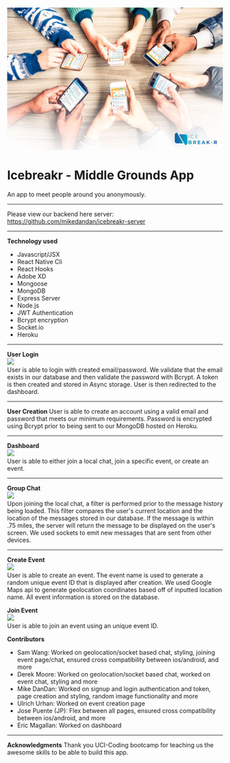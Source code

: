 ![logo](/img/logo.jpg)
# Icebreakr - Middle Grounds App
An app to meet people around you anonymously.

---

Please view our backend here server: https://github.com/mikedandan/icebreakr-server

---

**Technology used**

* Javascript/JSX
* React Native Cli
* React Hooks
* Adobe XD
* Mongoose
* MongoDB
* Express Server
* Node.js
* JWT Authentication
* Bcrypt encryption
* Socket.io
* Heroku

---

**User Login**<br>
<img src="/img/login.gif" width="300"><br>
User is able to login with created email/password.  We validate that the email exists in our database and then validate the password with Bcrypt.  A token is then created and stored in Async storage.  User is then redirected to the dashboard.

---

**User Creation**
User is able to create an account using a valid email and password that meets our minimum requirements.  Password is encrypted using Bcrypt prior to being sent to our MongoDB hosted on Heroku.

---

**Dashboard**
<br>
<img src="/img/dashboard.gif" width="300"><br>
User is able to either join a local chat, join a specific event, or create an event.

---

**Group Chat**
<br>
<img src="/img/groupchat.gif" width="300"><br>
Upon joining the local chat, a filter is performed prior to the message history being loaded.  This filter compares the user's current location and the location of the messages stored in our database.  If the message is within .75 miles, the server will return the message to be displayed on the user's screen.  We used sockets to emit new messages that are sent from other devices.

---

**Create Event**
<br>
<img src="/img/createevent.gif" width="300"><br>
User is able to create an event.  The event name is used to generate a random unique event ID that is displayed after creation.  We used Google Maps api to generate geolocation coordinates based off of inputted location name.  All event information is stored on the database.

**Join Event**
<br>
<img src="/img/joinevent.gif" width="300"><br>
User is able to join an event using an unique event ID.  

**Contributors**
* Sam Wang: Worked on geolocation/socket based chat, styling, joining event page/chat, ensured cross compatibility between ios/android, and more 
* Derek Moore: Worked on geolocation/socket based chat, worked on event chat, styling and more
* Mike DanDan: Worked on signup and login authentication and token, page creation and styling, random image functionality and more
* Ulrich Urhan: Worked on event creation page
* Jose Puente (JP): Flex between all pages, ensured cross compatibility between ios/android, and more
* Eric Magallan: Worked on dashboard

---

**Acknowledgments**
Thank you UCI-Coding bootcamp for teaching us the awesome skills to be able to build this app.
